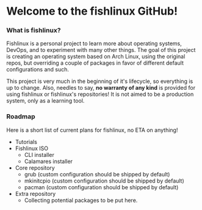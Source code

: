 # Welcome to the fishlinux GitHub!

### What is fishlinux?

Fishlinux is a personal project to learn more about operating systems, DevOps, and to experiment with many other things. The goal of this project is creating an operating system based on Arch Linux, using the original repos, but overriding a couple of packages in favor of different default configurations and such.

This project is very much in the beginning of it's lifecycle, so everything is up to change. Also, needles to say, **no warranty of any kind** is provided for using fishlinux or fishlinux's repositories! It is not aimed to be a production system, only as a learning tool.

### Roadmap

Here is a short list of current plans for fishlinux, no ETA on anything!

- Tutorials
- Fishlinux ISO
    - CLI installer
    - Calamares installer
- Core repository
    - grub (custom configuration should be shipped by default)
    - mkinitcpio (custom configuration should be shipped by default)
    - pacman (custom configuration should be shipped by default)
- Extra repository
    - Collecting potential packages to be put here.
